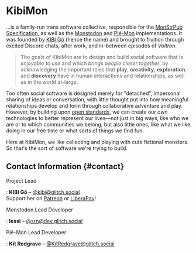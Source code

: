 #  KibiMon

…is a family-run trans software collective, responsible for the [MonStrPub Specification][MonStrPub], as well as the [Monstodon] and [Plé-Mon] implementations.
It was founded by [KIBI Gô](https://glitch.social/@kibi) (hence the name) and brought to fruition through excited Discord chats, after work, and in-between episodes of <cite>Voltron</cite>.

 >  The goals of KibiMon are to design and build social software that is *enjoyable to use* and which *brings people closer together*, by acknowledging the important roles that <b>play</b>, <b>creativity</b>, <b>exploration</b>, and <b>discovery</b> have in human interactions and relationships, as well as in the world at-large.

Too often social software is designed merely for "detached", impersonal sharing of ideas or conversation, with little thought put into how meaningful relationships develop and form through collaborative adventure and play.
However, by building upon [open standards][ActivityPub Rocks], we can create our *own* technologies to better represent our lives—not just in big ways, like who we are or to which communities we belong, but also little ones, like what we like doing in our free time or what sorts of things we find fun.

Here at KibiMon, we like collecting and playing with cute fictional monsters.
So that's the sort of software we're trying to build.

##  Contact Information  {#contact}

Project Lead

: **KIBI Gô** – [@kibi@glitch.social](https://glitch.social/@kibi)<br />
  Support her on [Patreon](https://patreon.com/kibigo) or [LiberaPay](https://liberapay.com/kibigo/)!

Monstodon Lead Developer

: **lessi** – [@srn@dev.glitch.social](https://dev.glitch.social/@srn)

Plé-Mon Lead Developer

: **Kit Redgrave** – [@KitRedgrave@glitch.social](https://glitch.social/@KitRedgrave)


[ActivityPub Rocks]: <https://activitypub.rocks/>                      "ActivityPub Rocks!"
[MonStrPub]:         <https://www.monstr.pub/spec/monstrpub-overview/> "MonStrPub"
[Monstodon]:         <https://www.monstr.pub/monsto/>                  "Monstodon"
[Plé-Mon]:           <https://www.monstr.pub/ple/>                     "Plé-Mon"
